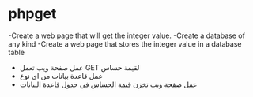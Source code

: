 # phpget
-Create a web page that will get the integer value.
-Create a database of any kind
-Create a web page that stores the integer value in a database table

- عمل صفحة ويب تعمل GET لقيمة حساس
- عمل قاعدة بيانات من اي نوع 
- عمل صفحة ويب تخزن قيمة الحساس في جدول قاعدة البيانات 
